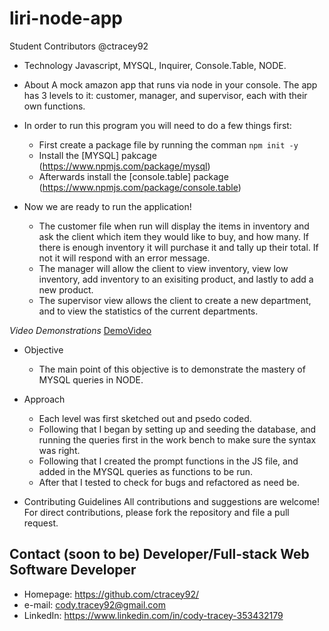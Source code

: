 # liri-node-app

Student Contributors
@ctracey92

* Technology
 Javascript, MYSQL, Inquirer, Console.Table, NODE.

* About
A mock amazon app that runs via node in your console. The app has 3 levels to it: customer, manager, and supervisor, each with their own functions.
* In order to run this program you will need to do a few things first:
    * First create a package file by running the comman `npm init -y`
    * Install the [MYSQL] pakcage (https://www.npmjs.com/package/mysql)
    * Afterwards install the [console.table] package (https://www.npmjs.com/package/console.table)
* Now we are ready to run the application!
    - The customer file when run will display the items in inventory and ask the client which item they would like to buy, and how many. If there is enough inventory it will purchase it and tally up their total. If not it will respond with an error message.
    - The manager will allow the client to view inventory, view low inventory, add inventory to an exisiting product, and lastly to add a new product.
    - The supervisor view allows the client to create a new department, and to view the statistics of the current departments. 

*Video Demonstrations*
[DemoVideo]()

* Objective
    - The main point of this objective is to demonstrate the mastery of MYSQL queries in NODE. 

* Approach
    - Each level was first sketched out and psedo coded. 
    - Following that I began by setting up and seeding the database, and running the queries first in the work bench to make sure the syntax was right.
    - Following that I created the prompt functions in the JS file, and added in the MYSQL queries as functions to be run.
    - After that I tested to check for bugs and refactored as need be.
* Contributing Guidelines
All contributions and suggestions are welcome! For direct contributions, please fork the repository and file a pull request.

## Contact \(soon to be\) Developer/Full-stack Web Software Developer
* Homepage: https://github.com/ctracey92/
* e-mail: cody.tracey92@gmail.com
* LinkedIn: https://www.linkedin.com/in/cody-tracey-353432179
